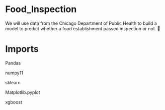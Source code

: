 # Food_Inspection

We will use data from the Chicago Department of Public Health to build a model to predict whether a food establishment passed inspection or not. 🥘
# Imports

Pandas

numpy11

sklearn

Matplotlib.pyplot

xgboost
